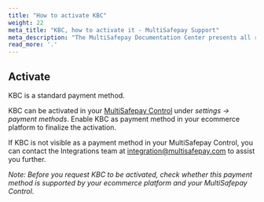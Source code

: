 ```yaml
---
title: "How to activate KBC"
weight: 22
meta_title: "KBC, how to activate it - MultiSafepay Support"
meta_description: "The MultiSafepay Documentation Center presents all relevant information about our Plugins and API. You can also find support pages for Payment Methods, Tools and General Questions as well as the contact details of our Support and Integration Teams."
read_more: '.'
---
```

## Activate
KBC is a standard payment method.

KBC can be activated in your [MultiSafepay Control](https://merchant.multisafepay.com) under _settings -> payment methods_.
Enable KBC as payment method in your ecommerce platform to finalize the activation.

If KBC is not visible as a payment method in your MultiSafepay Control, you can contact the Integrations team at <integration@multisafepay.com> to assist you further.

_Note: Before you request KBC to be activated, check whether this payment method is supported by your ecommerce platform and your MultiSafepay Control_.
